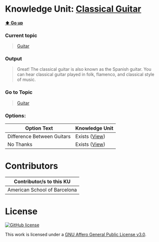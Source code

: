 # Knowledge Unit: [Classical Guitar](../../knowledge_units/guitar/classical-guitar.md)

#### [:arrow_up: Go up](../../topics/guitar.md)
### Current topic
> [Guitar](../../topics/guitar.md)
### Output
> Great! The classical guitar is also known as the Spanish guitar. You can hear classical guitar played in folk, flamenco, and classical style of music.
### Go to Topic
> [Guitar](../../topics/guitar.md)

### Options: 

| Option Text | Knowledge Unit |
| - | - |  
| Difference Between Guitars  |  Exists ([View](../../knowledge_units/guitar/difference-between-guitars.md))  |  
| No Thanks  |  Exists ([View](../../knowledge_units/guitar/no-thanks.md))  | 

# Contributors

| Contributor/s to this KU |
| - | 
| American School of Barcelona |

# License
[![GitHub license](https://img.shields.io/github/license/inbrainz/cerebro)](https://github.com/inbrainz/cerebro/blob/master/LICENSE)

This work is licensed under a [GNU Affero General Public License v3.0](https://www.gnu.org/licenses/agpl-3.0.txt).